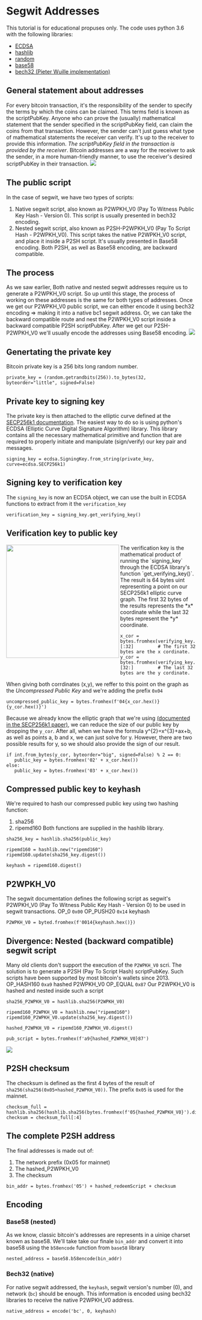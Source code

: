 # Segwit Addresses
This tutorial is for educational propuses only. The code uses python 3.6 with the following libraries:
* [ECDSA](https://github.com/warner/python-ecdsa)
* [hashlib](https://docs.python.org/3.6/library/hashlib.html)
* [random](https://docs.python.org/3.6/library/random.html)
* [base58](https://pypi.org/project/base58/)
* [bech32 (Pieter Wuille implementation)](https://github.com/sipa/bech32/tree/master/ref/python)

## General statement about addresses
For every bitcoin transaction, it's the responsibility of the sender to specify the terms by which the coins can be claimed. This terms field is known as the scriptPubKey. Anyone who can prove the (usually) mathematical statement that the sender specified in the scriptPubKey field, can claim the coins from that transaction. However, the sender can't just guess what type of mathematical statements the receiver can verify. It's up to the receiver to provide this information. *The scriptPubKey field in the transaction is provided by the receiver*.
Bitcoin addresses are a way for the receiver to ask the sender, in a more human-friendly manner, to use the receiver's desired scriptPubKey in their transaction.
<img src="img/types.png">

## The public script
In the case of segwit, we have two types of scripts:
1. Native segwit script, also known as P2WPKH_V0 (Pay To Witness Public Key Hash - Version 0). This script is usually presented in bech32 encoding.
2. Nested segwit script, also known as P2SH-P2WPKH_V0 (Pay To Script Hash - P2WPKH_V0). This script takes the native P2WPKH_V0 script, and place it inside a P2SH script. It's usually presented in Base58 encoding. Both P2SH, as well as Base58 encoding, are backward compatible.

## The process
As we saw earlier, Both native and nested segwit addresses require us to generate a P2WPKH_V0 script. So up until this stage, the process of working on these addresses is the same for both types of addresses. Once we get our P2WPKH_V0 public script, we can either encode it using bech32 encoding => making it into a native bc1 segwit address. Or, we can take the backward compatible route and nest the P2WPKH_V0 script inside a backward compatible P2SH scriptPubKey. After we get our P2SH-P2WPKH_V0 we'll usually encode the addresses using Base58 encoding.
<img src="img/flowchart.png">

## Genertating the private key
Bitcoin private key is a 256 bits long random number.
```
private_key = (random.getrandbits(256)).to_bytes(32, byteorder="little", signed=False)
```

## Private key to signing key
The private key is then attached to the elliptic curve defined at the [SECP256k1 documentation](http://www.secg.org/sec2-v2.pdf). The easiest way to do so is using python's ECDSA (Elliptic Curve Digital Signature Algorithm) library. This library contains all the necessary mathematical primitive and function that are required to properly initiate and manipulate (sign/verify) our key pair and messages.
```
signing_key = ecdsa.SigningKey.from_string(private_key, curve=ecdsa.SECP256k1)
```

## Signing key to verification key
The `signing_key` is now an ECDSA object, we can use the built in ECDSA functions to extract from it the `verification_key`
```
verification_key = signing_key.get_verifying_key()
```

## Verification key to public key
<img align="left" width="300" height="300" src="img/eccpoint.png">
The verification key is the mathematical product of running the `signing_key` through the ECDSA library's function `get_verifying_key()`. The result is 64 bytes uint representing a point on our SECP256k1 elliptic curve graph. The first 32 bytes of the results represents the *x* coordinate while the last 32 bytes represent the *y* coordinate.

```
x_cor = bytes.fromhex(verifying_key.to_string().hex())[:32]         # The first 32 bytes are the x cordinate.
y_cor = bytes.fromhex(verifying_key.to_string().hex())[32:]         # The last 32 bytes are the y cordinate.
```
When giving both corrdinates (x,y), we reffer to this point on the graph as the *Uncompressed Public Key* and we're adding the prefix `0x04`
```
uncompressed_public_key = bytes.fromhex(f'04{x_cor.hex()}{y_cor.hex()}')
```

Because we already know the elliptic graph that we're using [(documented in the SECP256k1 paper)](http://www.secg.org/sec2-v2.pdf), we can reduce the size of our public key by dropping the `y_cor`. After all, when we have the formula y^{2}=x^{3}+ax+b, as well as points a, b and x, we can just solve for y. However, there are two possible results for y, so we should also provide the sign of our result.
```
if int.from_bytes(y_cor, byteorder="big", signed=False) % 2 == 0:
   public_key = bytes.fromhex('02' + x_cor.hex())
else:
   public_key = bytes.fromhex('03' + x_cor.hex())
```

## Compressed public key to keyhash
We're required to hash our compressed public key using two hashing function:
1. sha256
2. ripemd160
Both functions are supplied in the hashlib library.
```
sha256_key = hashlib.sha256(public_key)

ripemd160 = hashlib.new("ripemd160")
ripemd160.update(sha256_key.digest())

keyhash = ripemd160.digest()
```

## P2WPKH_V0
The segwit documentation defines the following script as segwit's P2WPKH_V0 (Pay To Witness Public Key Hash - Version 0) to be used in segwit transactions.
OP_0 `0x00`
OP_PUSH20 `0x14`
keyhash
```
P2WPKH_V0 = byted.fromhex(f'0014{keyhash.hex()})
```

## Divergence: Nested (backward compatible) segwit script
Many old clients don't support the execution of the `P2WPKH_V0` scri. The solution is to generate a P2SH (Pay To Script Hash) scriptPubKey. Such scripts have been supported by most bitcoin's wallets since 2013.
OP_HASH160 `0xa9`
hashed P2WPKH_V0
OP_EQUAL `0x87`
Our P2WPKH_V0 is hashed and nested inside such a script
```
sha256_P2WPKH_V0 = hashlib.sha256(P2WPKH_V0)

ripemd160_P2WPKH_V0 = hashlib.new("ripemd160")
ripemd160_P2WPKH_V0.update(sha256_key.digest())

hashed_P2WPKH_V0 = ripemd160_P2WPKH_V0.digest()

pub_script = bytes.fromhex(f'a9{hashed_P2WPKH_V0}87')
```
<img src="img/script.png">

## P2SH checksum
The checksum is defined as the first 4 bytes of the result of `sha256(sha256(0x05+hashed_P2WPKH_V0))`. The prefix `0x05` is used for the mainnet.
```
checksum_full = hashlib.sha256(hashlib.sha256(bytes.fromhex(f'05{hashed_P2WPKH_V0}').digest()).digest()
checksum = checksum_full[:4]
```
## The complete P2SH address
The final addresses is made out of:
1. The network prefix (0x05 for mainnet)
2. The hashed_P2WPKH_V0
3. The checksum
```
bin_addr = bytes.fromhex('05') + hashed_redeemScript + checksum
```
## Encoding
### Base58 (nested)
As we know, classic bitcoin's addresses are represents in a uiniqe charset known as base58. We'll take take our finale `bin_addr` and convert it into base58 using the `b58encode` function from `base58` library
```
nested_address = base58.b58encode(bin_addr)
```

### Bech32 (native)
For native segwit addressed, the `keyhash`, segwit version's number (0), and network (`bc`) should be enough. This information is encoded using bech32 libraries to receive the native P2WPKH_V0 address.
```
native_address = encode('bc', 0, keyhash)
```